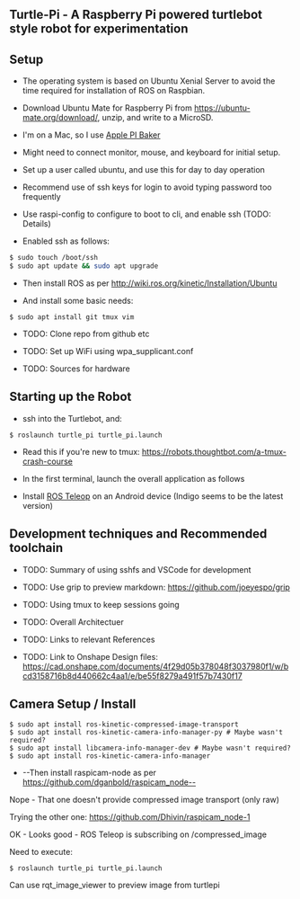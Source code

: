 Turtle-Pi - A Raspberry Pi powered turtlebot style robot for experimentation
---

Setup
---
* The operating system is based on Ubuntu Xenial Server to avoid the time required for installation of ROS on Raspbian.
* Download Ubuntu Mate for Raspberry Pi from https://ubuntu-mate.org/download/, unzip, and write to a MicroSD. 
* I'm on a Mac, so I use [Apple PI Baker](http://mac.softpedia.com/get/Utilities/ApplePi-Baker.shtml)
* Might need to connect monitor, mouse, and keyboard for initial setup.
* Set up a user called ubuntu, and use this for day to day operation
* Recommend use of ssh keys for login to avoid typing password too frequently

* Use raspi-config to configure to boot to cli, and enable ssh (TODO: Details)
* Enabled ssh as follows:

```bash
$ sudo touch /boot/ssh
$ sudo apt update && sudo apt upgrade
```

* Then install ROS as per http://wiki.ros.org/kinetic/Installation/Ubuntu

* And install some basic needs:
```
$ sudo apt install git tmux vim
```

* TODO: Clone repo from github etc
* TODO: Set up WiFi using wpa_supplicant.conf

* TODO: Sources for hardware

Starting up the Robot
---
* ssh into the Turtlebot, and:
```
$ roslaunch turtle_pi turtle_pi.launch
```

* Read this if you're new to tmux: https://robots.thoughtbot.com/a-tmux-crash-course
* In the first terminal, launch the overall application as follows



* Install [ROS Teleop](https://play.google.com/store/apps/details?id=com.github.rosjava.android_apps.teleop.indigo&hl=en) on an Android device (Indigo seems to be the latest version)


Development techniques and Recommended toolchain
---

* TODO: Summary of using sshfs and VSCode for development
* TODO: Use grip to preview markdown: https://github.com/joeyespo/grip
* TODO: Using tmux to keep sessions going



* TODO: Overall Architectuer
* TODO: Links to relevant References
* TODO: Link to Onshape Design files: https://cad.onshape.com/documents/4f29d05b378048f3037980f1/w/bcd3158716b8d440662c4aa1/e/be55f8279a491f57b7430f17

Camera Setup / Install
---

```
$ sudo apt install ros-kinetic-compressed-image-transport  
$ sudo apt install ros-kinetic-camera-info-manager-py # Maybe wasn't required?
$ sudo apt install libcamera-info-manager-dev # Maybe wasn't required?
$ sudo apt install ros-kinetic-camera-info-manager

```

* --Then install raspicam-node as per https://github.com/dganbold/raspicam_node--

Nope - That one doesn't provide compressed image transport (only raw)

Trying the other one: https://github.com/Dhivin/raspicam_node-1

OK - Looks good - ROS Teleop is subscribing on /compressed_image

Need to execute:

```
$ roslaunch turtle_pi turtle_pi.launch
```

Can use rqt_image_viewer to preview image from turtlepi
